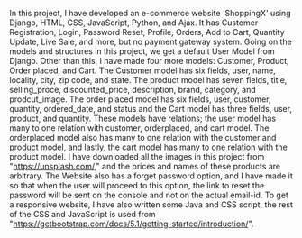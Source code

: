 In this project, I have developed an e-commerce website 'ShoppingX' using Django, HTML, CSS, JavaScript, Python, and Ajax. It has Customer Registration, Login, Password Reset, Profile, Orders, Add to Cart, Quantity Update, Live Sale, and more, but no payment gateway system. 
Going on the models and structures in this project, we get a default User Model from Django. Other than this, I have made four more models: Customer, Product, Order placed, and Cart. The Customer model has six fields, user, name, locality, city, zip code, and state. The product model has seven fields, title, selling_proce, discounted_price, description, brand, category, and prodcut_image. The order placed model has six fields, user, customer, quantity, ordered_date, and status and the Cart model has three fields, user, product, and quantity. These models have relations; the user model has many to one relation with customer, orderplaced, and cart model. The orderplaced model also has many to one relation with the customer and product model, and lastly, the cart model has many to one relation with the product model.
I have downloaded all the images in this project from "https://unsplash.com/," and the prices and names of these products are arbitrary. The Website also has a forget password option, and I have made it so that when the user will proceed to this option, the link to reset the password will be sent on the console and not on the actual email-id. To get a responsive website, I have also written some Java and CSS script, the rest of the CSS and JavaScript is used from "https://getbootstrap.com/docs/5.1/getting-started/introduction/".
